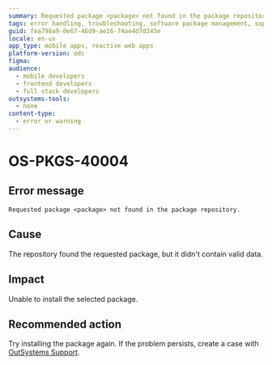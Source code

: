 ```yaml
---
summary: Requested package <package> not found in the package repository.
tags: error handling, troubleshooting, software package management, support services, dependency management
guid: fea798a9-0e67-46d9-ae16-74ae4d7d343e
locale: en-us
app_type: mobile apps, reactive web apps
platform-version: odc
figma:
audience:
  - mobile developers
  - frontend developers
  - full stack developers
outsystems-tools:
  - none
content-type:
  - error or warning
---
```


# OS-PKGS-40004

## Error message

`Requested package <package> not found in the package repository.`

## Cause

The repository found the requested package, but it didn't contain valid data.

## Impact

Unable to install the selected package.

## Recommended action

Try installing the package again.
If the problem persists, create a case with [OutSystems Support](https://www.outsystems.com/support/portal/open-support-case?ErrorCode=OS-PKGS-40004).

